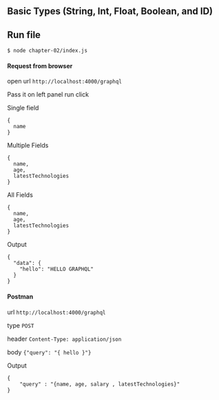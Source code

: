 
## Basic Types (String, Int, Float, Boolean, and ID)

## Run file
```
$ node chapter-02/index.js
```
#### Request from browser
open url ```http://localhost:4000/graphql```

Pass it on left panel run click

Single field
```
{
  name
}
```

Multiple Fields
```
{
  name,
  age,
  latestTechnologies
}
```

All Fields
```
{
  name,
  age,
  latestTechnologies
}
```


Output
```
{
  "data": {
    "hello": "HELLO GRAPHQL"
  }
}
```

#### Postman

url ```http://localhost:4000/graphql```

type ```POST```

header ```Content-Type: application/json```

body ```{"query": "{ hello }"}```


Output
```
{
	"query" : "{name, age, salary , latestTechnologies}"
}
```